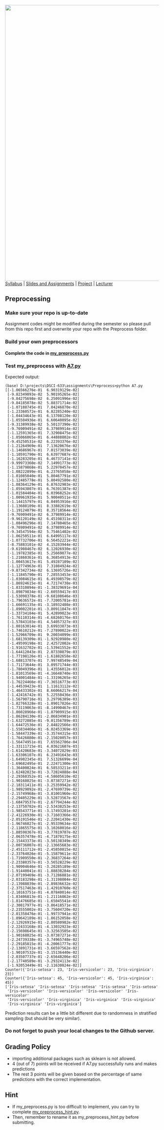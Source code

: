[<img width=900 src="https://github.com/hil-se/fds/blob/master/img/title.png?raw=yes">](https://github.com/hil-se/fds/blob/master/README.md)   
[Syllabus](https://github.com/hil-se/fds/blob/master/README.md) |
[Slides and Assignments](https://github.com/hil-se/fds/blob/master/assignments/README.md) |
[Project](https://github.com/hil-se/fds/blob/master/assignments/project.md) |
[Lecturer](http://zhe-yu.github.io) 

## Preprocessing

### Make sure your repo is up-to-date

Assignment codes might be modified during the semester so please pull from this repo first and overwrite your repo with the Preprocess folder. 

### Build your own preprocessors

#### Complete the code in [my_preprocess.py](https://github.com/hil-se/fds/blob/master/assignments/Preprocess/my_preprocess.py)

### Test my_preprocess with [A7.py](https://github.com/hil-se/fds/blob/master/assignments/Preprocess/A2.py)
Expected output:
```
(base) D:\projects\DSCI-633\assignments\Preprocess>python A7.py
[[-1.06566276e-01  6.90319129e-02]
 [-9.82349093e-02  5.90195265e-02]
 [-9.84275698e-02  6.25091996e-02]
 [-9.84185078e-02  5.88371714e-02]
 [-1.07188745e-01  7.04246870e-02]
 [-1.23360572e-01  6.82285240e-02]
 [-1.04434643e-01  6.13708120e-02]
 [-1.05504936e-01  6.60640095e-02]
 [-9.31389938e-02  5.50137390e-02]
 [-9.76909491e-02  6.37989914e-02]
 [-1.12591365e-01  7.32908475e-02]
 [-1.05066065e-01  6.44888802e-02]
 [-9.45250531e-02  6.22393376e-02]
 [-1.21264969e-01  7.13620676e-02]
 [-1.14686967e-01  7.01573039e-02]
 [-1.10591790e-01  6.63977687e-02]
 [-1.16283205e-01  6.46737141e-02]
 [-9.99973360e-02  7.14991773e-02]
 [-1.15879868e-01  5.22970457e-02]
 [-1.08222899e-01  6.23765058e-02]
 [-1.01085040e-01  5.80467791e-02]
 [-1.12485778e-01  5.80492580e-02]
 [-1.08364129e-01  6.87632903e-02]
 [-1.05943807e-01  6.76391387e-02]
 [-1.01584404e-01  6.03968252e-02]
 [-1.00961935e-01  5.90040511e-02]
 [-1.14415797e-01  6.04953916e-02]
 [-1.13608109e-01  8.33882619e-02]
 [-1.19124879e-01  8.35718564e-02]
 [-9.76909491e-02  6.37989914e-02]
 [-9.96120149e-02  6.45198311e-02]
 [-1.08496296e-01  7.14780465e-02]
 [-9.76909491e-02  6.37989914e-02]
 [-9.34547594e-02  5.75461402e-02]
 [-1.06250511e-01  6.64995117e-02]
 [-1.07732706e-01  6.56452221e-02]
 [-8.75883101e-02  4.15283944e-02]
 [-9.61908467e-02  6.12026930e-02]
 [-1.19782385e-01  5.25669077e-02]
 [-1.21860361e-01  6.36854913e-02]
 [-1.00453617e-01  5.49287109e-02]
 [-1.12774963e-01  7.31084924e-02]
 [-9.87342734e-02  6.13695726e-02]
 [-1.11845790e-01  7.28553453e-02]
 [-1.03084615e-01  6.49398579e-02]
 [-1.86924615e-01  4.72174738e-03]
 [-1.83310894e-01 -1.38329691e-04]
 [-1.89879834e-01 -2.60559417e-03]
 [-1.53098378e-01 -9.68108646e-03]
 [-1.79636572e-01 -7.72005781e-03]
 [-1.66691135e-01 -3.18932408e-03]
 [-1.89002201e-01 -3.80911847e-03]
 [-1.33734184e-01  5.42899023e-03]
 [-1.76110314e-01 -4.68260176e-03]
 [-1.57843103e-01  4.54057327e-03]
 [-1.80163014e-01  3.69933873e-03]
 [-1.74610212e-01 -7.27890022e-03]
 [-1.52966709e-01  9.20034099e-03]
 [-1.68139309e-01 -1.92920980e-02]
 [-1.49599198e-01  2.42572002e-03]
 [-1.91632702e-01 -1.53941552e-02]
 [-1.64412043e-01  2.07330879e-03]
 [-1.77198126e-01 -1.61882658e-02]
 [-1.68813707e-01  7.99748549e-04]
 [-1.71173644e-01  3.09571744e-03]
 [-1.78049396e-01  1.43556012e-03]
 [-1.81013569e-01 -4.16648740e-03]
 [-1.94001484e-01 -1.33196265e-02]
 [-1.76224466e-01 -7.36516773e-03]
 [-1.44539423e-01  1.11613112e-02]
 [-1.46433302e-01  8.66066217e-04]
 [-1.42416742e-01  5.22550436e-03]
 [-1.56790716e-01  3.29796389e-03]
 [-1.82766328e-01 -1.89017826e-02]
 [-1.73119063e-01 -8.14990467e-03]
 [-1.86028966e-01 -1.87909915e-03]
 [-1.86284130e-01 -2.06834901e-03]
 [-1.63272085e-01 -9.01356789e-03]
 [-1.64472536e-01  2.84822566e-03]
 [-1.55834466e-01 -6.02453369e-03]
 [-1.58447339e-01 -3.35744315e-03]
 [-1.76426080e-01 -2.15020057e-03]
 [-1.56474951e-01  7.65562706e-04]
 [-1.33111715e-01  4.03621607e-03]
 [-1.61420683e-01 -3.34072829e-03]
 [-1.63306107e-01  6.23491643e-03]
 [-1.64902345e-01  7.51326699e-04]
 [-1.69682495e-01  2.22471300e-03]
 [-1.36400824e-01  6.58533211e-03]
 [-1.62482023e-01 -3.72824888e-04]
 [-2.29360352e-01 -4.58605610e-02]
 [-1.90168025e-01 -3.07387271e-02]
 [-2.18311411e-01 -3.25359942e-02]
 [-1.98929092e-01 -2.47699739e-02]
 [-2.15749968e-01 -3.81001960e-02]
 [-2.29405229e-01 -3.52873567e-02]
 [-1.68479537e-01 -2.67794244e-02]
 [-2.13750782e-01 -2.53438253e-02]
 [-1.98543771e-01 -3.17493201e-02]
 [-2.41226930e-01 -3.71603366e-02]
 [-2.05191546e-01 -2.22041430e-02]
 [-1.96746027e-01 -2.95339634e-02]
 [-2.11865575e-01 -3.10260016e-02]
 [-1.88598367e-01 -3.77819707e-02]
 [-2.06357478e-01 -4.71870175e-02]
 [-2.15443373e-01 -3.50138349e-02]
 [-2.00736007e-01 -2.13665683e-02]
 [-2.45111712e-01 -2.45850815e-02]
 [-2.33764026e-01 -5.15879611e-02]
 [-1.71909550e-01 -2.36837264e-02]
 [-2.23380357e-01 -3.56528229e-02]
 [-1.90904646e-01 -3.20285189e-02]
 [-1.91440041e-01 -1.88838284e-02]
 [-2.07199469e-01 -3.71286881e-02]
 [-2.03183298e-01 -1.31198004e-02]
 [-2.13988039e-01 -2.89836632e-02]
 [-2.37517463e-01 -1.42910760e-02]
 [-2.10163751e-01 -4.07840014e-02]
 [-1.83406813e-01 -1.21116862e-02]
 [-1.81476685e-01 -1.65045541e-02]
 [-2.30817977e-01 -3.86418571e-02]
 [-2.23555002e-01 -3.75604720e-02]
 [-2.01358476e-01 -1.99737941e-02]
 [-1.89642189e-01 -1.86152058e-02]
 [-2.12926915e-01 -2.80580982e-02]
 [-2.22433168e-01 -4.13032923e-02]
 [-2.15698645e-01 -3.32563505e-02]
 [-1.90168025e-01 -3.07387271e-02]
 [-2.24739338e-01 -3.74965748e-02]
 [-2.29185815e-01 -4.20061777e-02]
 [-2.13891731e-01 -3.66597562e-02]
 [-1.90107532e-01 -3.15136440e-02]
 [-2.03507737e-01 -2.65648206e-02]
 [-2.17740589e-01 -3.29324113e-02]
 [-1.92053449e-01 -2.11630824e-02]]
Counter({'Iris-setosa': 23, 'Iris-versicolor': 23, 'Iris-virginica': 23})
Counter({'Iris-setosa': 45, 'Iris-versicolor': 45, 'Iris-virginica': 45})
['Iris-setosa' 'Iris-setosa' 'Iris-setosa' 'Iris-setosa' 'Iris-setosa'
 'Iris-versicolor' 'Iris-versicolor' 'Iris-versicolor' 'Iris-versicolor'
 'Iris-versicolor' 'Iris-virginica' 'Iris-virginica' 'Iris-virginica'
 'Iris-virginica' 'Iris-virginica']

```
Prediction results can be a little bit different due to randomness in stratified sampling (but should be very similar).


### Do not forget to push your local changes to the Github server.

 
 ## Grading Policy
 - importing additional packages such as sklearn is not allowed.
 - 4 (out of 7) points will be received if A7.py successfully runs and makes predictions
 - The rest 3 points will be given based on the percentage of same predictions with the correct implementation.
 
   
## Hint
 - If my_preprocess.py is too difficult to implement, you can try to complete [my_preprocess_hint.py](https://github.com/hil-se/fds/blob/master/assignments/Preprocess/my_preprocess_hint.py).
 - Then, remember to rename it as my_preprocess_hint.py before submitting. 
